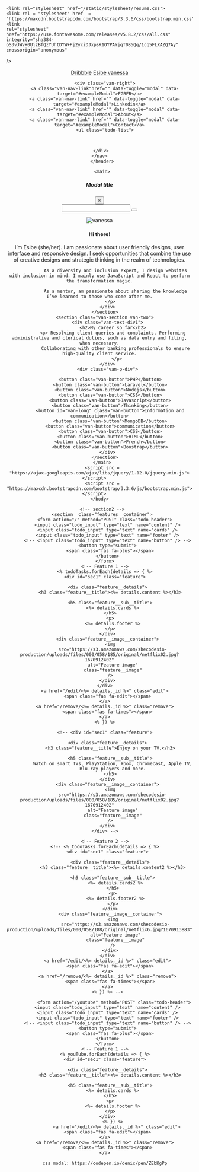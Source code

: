 <!-- <!DOCTYPE html> -->
<html lang="en">
  <head>
    
    <link rel="stylesheet" href="/static/stylesheet/resume.css">
    <link rel = "stylesheet" href  = "https://maxcdn.bootstrapcdn.com/bootstrap/3.3.6/css/bootstrap.min.css"> 
    <link
    rel="stylesheet"
    href="https://use.fontawesome.com/releases/v5.8.2/css/all.css"
    integrity="sha384-oS3vJWv+0UjzBfQzYUhtDYW+Pj2yciDJxpsK1OYPAYjqT085Qq/1cq5FLXAZQ7Ay"
    crossorigin="anonymous"
  />
  </head>
  <body class="van-body">
   <section class="van-main-section">
    <header class="van-header">
      <nav class="van-nav-bar">
        <div class="van-left">
        <a class="van-nav-link" id="van-logo" href="">Dribbble</a>
        <a class="van-nav-link" href="">Esibe vanessa</a>
        </div>

        <div class="van-right">
        <a class="van-nav-link"href="" data-toggle="modal" data-target="#exampleModal">FGBFB</a>
        <a class="van-nav-link" href="" data-toggle="modal" data-target="#exampleModal">Linkedin</a>
        <a class="van-nav-link" href="" data-toggle="modal" data-target="#exampleModal">About</a>
        <a class="van-nav-link" href="" data-toggle="modal" data-target="#exampleModal">Contact</a>
        <ul class="todo-list">
        

          
      </div> 
    </nav>
      </header>
  
      <main>

<!-- Modal -->
<div class="modal fade" id="exampleModal" tabindex="-1" role="dialog" aria-labelledby="exampleModalLabel" aria-hidden="true">
  <div class="modal-dialog" role="document">
    <div class="modal-content">
      <div class="modal-header">
        <h5 class="modal-title" id="exampleModalLabel">Modal title</h5>
        <button type="button" class="close" data-dismiss="modal" aria-label="Close">
          <span aria-hidden="true">&times;</span>
        </button>
      </div>
      <div class="modal-body">
        <form action="/resume" method="POST" class="todo-header">
          <input class="todo_input" type="text" name="navbar"/>
          <button type="submit">
            <span class="fas fa-plus"></span>
          </button>
        </form>
      </div>
      <!-- <div class="modal-footer">
        <button type="button" class="btn btn-secondary" data-dismiss="modal">Close</button>
        <button type="button" class="btn btn-primary">Save changes</button>
      </div> -->
    </div>
  </div>
</div>
        <section class="van-section van-one">
          <div class="van-image-div">
            <img class="van-image" src="https://s3.amazonaws.com/shecodesio-production/uploads/files/000/048/187/original/WhatsApp_Image_2022-10-10_at_20.23.40.jpeg?1665555349" alt="vanessa" />
          </div>
          <div class="van-text-div1">
            <h1>Hi there!</h1>
            <p class="p">
                I’m Esibe (she/her). I am passionate about user friendly designs, user interface and responsive design. I seek opportunities that combine the use of creative designs and strategic thinking in the realm of technologies. 

                As a diversity and inclusion expert, I design websites with inclusion in mind. I mainly use JavaScript and React to perform the transformation magic.
                
                As a mentor, am passionate about sharing the knowledge I’ve learned to those who come after me.
            </p>
          </div>
        </section>
        <section class="van-section van-two">
          <div class="van-text-div1">
              <h2>My career so far</h2>
              <p> Resolving client queries and complaints. Performing administrative and clerical duties, such as data entry and filing, when necessary.
                Collaborating with other banking professionals to ensure high-quality client service.
                 </p>
          </div>
          <div class="van-p-div">
            
            <button class="van-button">PHP</button>
            <button class="van-button">Laravel</button>
            <button class="van-button">Nodejs</button>
            <button class="van-button">CSS</button>
            <button class="van-button">Javascript</button>
            <button class="van-button">Thinking</button>
            <button id="van-long" class="van-button">Information and communication</button>
            <button class="van-button">MongoDB</button>
            <button class="van-button">communication</button>
            <button class="van-button">CSS</button>
            <button class="van-button">HTML</button>
            <button class="van-button">French</button>
            <button class="van-button">Boostrap</button>
          </div>
        </section>
      </main>
      <script src = "https://ajax.googleapis.com/ajax/libs/jquery/1.12.0/jquery.min.js"></script>    
      <script src = "https://maxcdn.bootstrapcdn.com/bootstrap/3.3.6/js/bootstrap.min.js"></script>    
    </body>
   </section>
</html>
<!-- ////////////////////////// -->

      <!-- section2 -->
      <section  class="features__container">
        <form action="/" method="POST" class="todo-header">
          <input class="todo_input" type="text" name="content" />
          <input class="todo_input" type="text" name="cards" />
          <input class="todo_input" type="text" name="footer" />
          <!-- <input class="todo_input" type="text" name="button" /> -->
          <button type="submit">
            <span class="fas fa-plus"></span>
          </button>
        </form>
        <!-- Feature 1 -->
        <% todoTasks.forEach(details => { %>
        <div id="sec1" class="feature">
          
          <div class="feature__details">
            <h3 class="feature__title"><%= details.content %></h3>
        
            <h5 class="feature__sub__title">
              <%= details.cards %>
            </h5>
            <p>
              <%= details.footer %>
            </p>
          </div>
          <div class="feature__image__container">
            <img
              src="https://s3.amazonaws.com/shecodesio-production/uploads/files/000/058/185/original/netflix02.jpg?1670912402"
              alt="Feature image"
              class="feature__image"
            />
          </div>
        </div>
        <a href="/edit/<%= details._id %>" class="edit">
          <span class="fas fa-edit"></span>
        </a>
        <a href="/remove/<%= details._id %>" class="remove">
          <span class="fas fa-times"></span>
        </a>
        <% }) %>

        <!-- <div id="sec1" class="feature">
          
          <div class="feature__details">
            <h3 class="feature__title">Enjoy on your TV.</h3>
        
            <h5 class="feature__sub__title">
              Watch on smart TVs, PlayStation, Xbox, Chromecast, Apple TV,
              Blu-ray players and more.
            </h5>
          </div>
          <div class="feature__image__container">
            <img
              src="https://s3.amazonaws.com/shecodesio-production/uploads/files/000/058/185/original/netflix02.jpg?1670912402"
              alt="Feature image"
              class="feature__image"
            />
          </div>
        </div> -->
     
        <!-- Feature 2 -->
        <!-- <% todoTasks.forEach(details => { %>
          <div id="sec1" class="feature">
            
            <div class="feature__details">
              <h3 class="feature__title"><%= details.content2 %></h3>
          
              <h5 class="feature__sub__title">
                <%= details.cards2 %>
              </h5>
              <p>
                <%= details.footer2 %>
              </p>
            </div>
            <div class="feature__image__container">
              <img
                src="https://s3.amazonaws.com/shecodesio-production/uploads/files/000/058/188/original/netflix6.jpg?1670913883"
                alt="Feature image"
                class="feature__image"
              />
            </div>
          </div>
          <a href="/edit/<%= details._id %>" class="edit">
            <span class="fas fa-edit"></span>
          </a>
          <a href="/remove/<%= details._id %>" class="remove">
            <span class="fas fa-times"></span>
          </a>
          <% }) %> -->

               <form action="/youtube" method="POST" class="todo-header">
          <input class="todo_input" type="text" name="content" />
          <input class="todo_input" type="text" name="cards" />
          <input class="todo_input" type="text" name="footer" />
          <!-- <input class="todo_input" type="text" name="button" /> -->
          <button type="submit">
            <span class="fas fa-plus"></span>
          </button>
        </form>
        <!-- Feature 1 -->
        <% youTube.forEach(details => { %>
        <div id="sec1" class="feature">
          
          <div class="feature__details">
            <h3 class="feature__title"><%= details.content %></h3>
        
            <h5 class="feature__sub__title">
              <%= details.cards %>
            </h5>
            <p>
              <%= details.footer %>
            </p>
          </div>
              <% }) %>
                 <a href="/edit/<%= details._id %>" class="edit">
          <span class="fas fa-edit"></span>
        </a>
        <a href="/remove/<%= details._id %>" class="remove">
          <span class="fas fa-times"></span>
        </a>

        css modal: https://codepen.io/denic/pen/ZEbKgPp